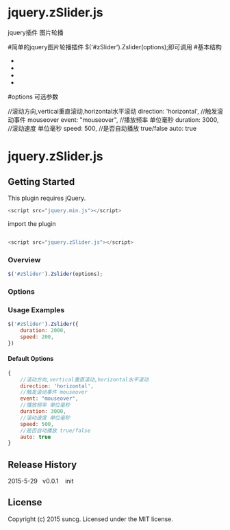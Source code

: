 # jquery.zSlider.js
jquery插件 图片轮播

#简单的jquery图片轮播插件
$('#zSlider').Zslider(options);即可调用
#基本结构
<div id="zSlider">
	<ul>
	    <li>
	        <a href="#"><img src="" /></a>
	    </li>
	    <li>
	        <a href="#"><img src="" /></a>
	    </li>
	    <li>
	        <a href="#"><img src="" /></a>
	    </li>
	    <li>
	        <a href="#"><img src="" /></a>
	    </li>
	</ul>
</div>


#options 可选参数

//滚动方向,vertical重直滚动,horizontal水平滚动
direction: 'horizontal',
//触发滚动事件 mouseover
event: "mouseover",
//播放频率 单位毫秒
duration: 3000,
//滚动速度 单位毫秒
speed: 500,
//是否自动播放 true/false
auto: true


# jquery.zSlider.js

## Getting Started
This plugin requires jQuery.
```js
<script src="jquery.min.js"></script>
```

import the plugin

```js

<script src="jquery.zSlider.js"></script>
```



### Overview

```js
$('#zSlider').Zslider(options);
```

### Options

### Usage Examples
```js
$('#zSlider').Zslider({
	duration: 2000,
	speed: 200,
})
```
#### Default Options

```js
{
	//滚动方向,vertical重直滚动,horizontal水平滚动
	direction: 'horizontal',
	//触发滚动事件 mouseover
	event: "mouseover",
	//播放频率 单位毫秒
	duration: 3000,
	//滚动速度 单位毫秒
	speed: 500,
	//是否自动播放 true/false
	auto: true
}
```





## Release History
2015-5-29&nbsp;&nbsp;&nbsp;v0.0.1&nbsp;&nbsp;&nbsp; init

## License
Copyright (c) 2015 suncg. Licensed under the MIT license.

